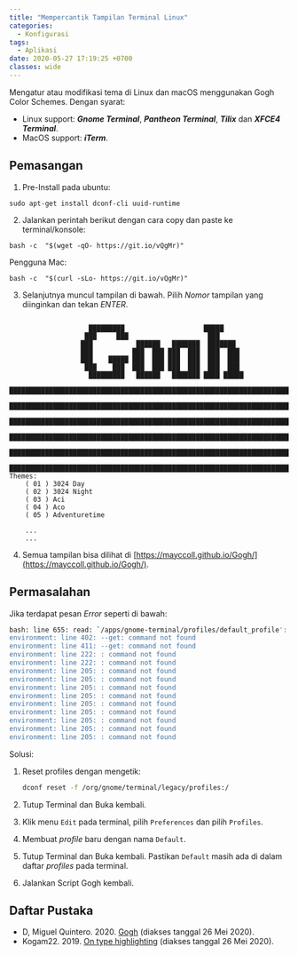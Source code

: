 ```yaml
---
title: "Mempercantik Tampilan Terminal Linux"
categories:
  - Konfigurasi
tags:
  - Aplikasi
date: 2020-05-27 17:19:25 +0700
classes: wide
---
```

Mengatur atau modifikasi tema di Linux dan macOS menggunakan Gogh Color Schemes. Dengan syarat:
- Linux support: ***Gnome Terminal***, ***Pantheon Terminal***, ***Tilix*** dan ***XFCE4 Terminal***.
- MacOS support: ***iTerm***.

## Pemasangan
1. Pre-Install pada ubuntu:
```
sudo apt-get install dconf-cli uuid-runtime
```
2. Jalankan perintah berikut dengan cara copy dan paste ke terminal/konsole:
```
bash -c  "$(wget -qO- https://git.io/vQgMr)"
```
Pengguna Mac:
```
bash -c  "$(curl -sLo- https://git.io/vQgMr)"
```
3. Selanjutnya muncul tampilan di bawah. Pilih *Nomor* tampilan yang diinginkan dan tekan *ENTER*.
```
                                                                                
                    █████████                    █████                          
                   ███     ███                    ███                           
                  ███           ██████   ███████  ███████                       
                  ███          ███  ███ ███  ███  ███  ███                      
                  ███    █████ ███  ███ ███  ███  ███  ███                      
                   ███    ███  ███  ███ ███  ███  ███  ███                      
                    █████████   ██████   ███████ ████ █████                     
    ████████████████████████████████████████████████████████████████████████    
    ████████████████████████████████████████████████████████████████████████    
    ████████████████████████████████████████████████████████████████████████    
    ████████████████████████████████████████████████████████████████████████    
    ████████████████████████████████████████████████████████████████████████    
    ████████████████████████████████████████████████████████████████████████
Themes:
    ( 01 ) 3024 Day
    ( 02 ) 3024 Night
    ( 03 ) Aci
    ( 04 ) Aco
    ( 05 ) Adventuretime

    ...
    ...    
```

4. Semua tampilan bisa dilihat di [https://mayccoll.github.io/Gogh/](https://mayccoll.github.io/Gogh/).

## Permasalahan
Jika terdapat pesan *Error* seperti di bawah:
```bash
bash: line 655: read: `/apps/gnome-terminal/profiles/default_profile': not a valid identifier
environment: line 402: --get: command not found
environment: line 411: --get: command not found
environment: line 222: : command not found
environment: line 222: : command not found
environment: line 205: : command not found
environment: line 205: : command not found
environment: line 205: : command not found
environment: line 205: : command not found
environment: line 205: : command not found
environment: line 205: : command not found
environment: line 205: : command not found
environment: line 205: : command not found
environment: line 205: : command not found
```  
Solusi:  

1. Reset profiles dengan mengetik:
    ```bash
    dconf reset -f /org/gnome/terminal/legacy/profiles:/
    ```
2. Tutup Terminal dan Buka kembali.

3. Klik menu `Edit` pada terminal, pilih `Preferences` dan pilih `Profiles`.

4. Membuat *profile* baru dengan nama `Default`.

5. Tutup Terminal dan Buka kembali. Pastikan `Default` masih ada di dalam daftar *profiles* pada terminal.

6. Jalankan Script Gogh kembali.  

## Daftar Pustaka
- D, Miguel Quintero. 2020. [Gogh](https://github.com/Mayccoll/Gogh) (diakses tanggal 26 Mei 2020).
- Kogam22. 2019. [On type highlighting](https://github.com/Mayccoll/Gogh/issues/177) (diakses tanggal 26 Mei 2020).
